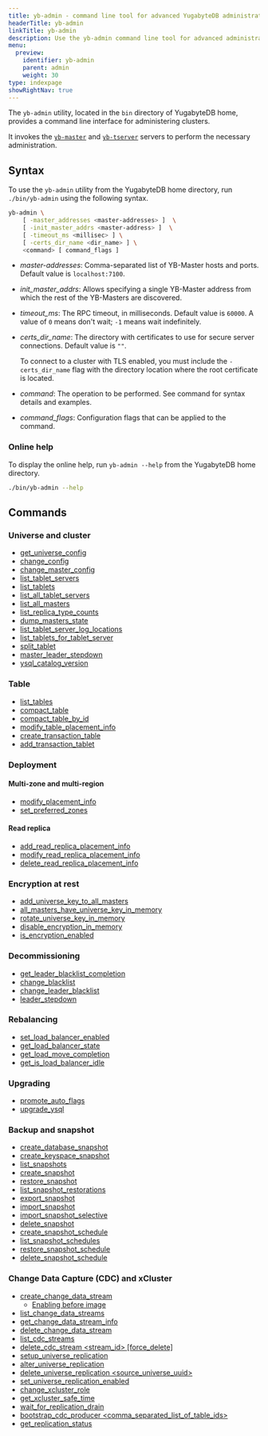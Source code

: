 ```yaml
---
title: yb-admin - command line tool for advanced YugabyteDB administration
headerTitle: yb-admin
linkTitle: yb-admin
description: Use the yb-admin command line tool for advanced administration of YugabyteDB clusters.
menu:
  preview:
    identifier: yb-admin
    parent: admin
    weight: 30
type: indexpage
showRightNav: true
---
```


The `yb-admin` utility, located in the `bin` directory of YugabyteDB home, provides a command line interface for administering clusters.

It invokes the [`yb-master`](../../reference/configuration/yb-master/) and [`yb-tserver`](../../reference/configuration/yb-tserver/) servers to perform the necessary administration.

## Syntax

To use the `yb-admin` utility from the YugabyteDB home directory, run `./bin/yb-admin` using the following syntax.

```sh
yb-admin \
    [ -master_addresses <master-addresses> ]  \
    [ -init_master_addrs <master-address> ]  \
    [ -timeout_ms <millisec> ] \
    [ -certs_dir_name <dir_name> ] \
    <command> [ command_flags ]
```

- *master-addresses*: Comma-separated list of YB-Master hosts and ports. Default value is `localhost:7100`.
- *init_master_addrs*: Allows specifying a single YB-Master address from which the rest of the YB-Masters are discovered.
- *timeout_ms*: The RPC timeout, in milliseconds. Default value is `60000`. A value of `0` means don't wait; `-1` means wait indefinitely.
- *certs_dir_name*: The directory with certificates to use for secure server connections. Default value is `""`.

  To connect to a cluster with TLS enabled, you must include the `-certs_dir_name` flag with the directory location where the root certificate is located.

- *command*: The operation to be performed. See command for syntax details and examples.
- *command_flags*: Configuration flags that can be applied to the command.

### Online help

To display the online help, run `yb-admin --help` from the YugabyteDB home directory.

```sh
./bin/yb-admin --help
```

## Commands

### Universe and cluster

- [get\_universe\_config](yb-admin-universe/#get-universe-config)
- [change\_config](yb-admin-universe/#change-config)
- [change\_master\_config](yb-admin-universe/#change-master-config)
- [list\_tablet\_servers](yb-admin-universe/#list-tablet-servers)
- [list\_tablets](yb-admin-universe/#list-tablets)
- [list\_all\_tablet\_servers](yb-admin-universe/#list-all-tablet-servers)
- [list\_all\_masters](yb-admin-universe/#list-all-masters)
- [list\_replica\_type\_counts](yb-admin-universe/#list-replica-type-counts)
- [dump\_masters\_state](yb-admin-universe/#dump-masters-state)
- [list\_tablet\_server\_log\_locations](yb-admin-universe/#list-tablet-server-log-locations)
- [list\_tablets\_for\_tablet\_server](yb-admin-universe/#list-tablets-for-tablet-server)
- [split\_tablet](yb-admin-universe/#split-tablet)
- [master\_leader\_stepdown](yb-admin-universe/#master-leader-stepdown)
- [ysql\_catalog\_version](yb-admin-universe/#ysql-catalog-version)

### Table

- [list\_tables](yb-admin-universe/#list-tables)
- [compact\_table](yb-admin-universe/#compact-table)
- [compact\_table\_by\_id](yb-admin-universe/#compact-table-by-id)
- [modify\_table\_placement\_info](yb-admin-universe/#modify-table-placement-info)
- [create\_transaction\_table](yb-admin-universe/#create-transaction-table)
- [add\_transaction\_tablet](yb-admin-universe/#add-transaction-tablet)

### Deployment

#### Multi-zone and multi-region

- [modify\_placement\_info](yb-admin-universe/#modify-placement-info)
- [set\_preferred\_zones](yb-admin-universe/#set-preferred-zones)

#### Read replica

- [add\_read\_replica\_placement\_info](yb-admin-universe/#add-read-replica-placement-info)
- [modify\_read\_replica\_placement\_info](yb-admin-universe/#modify-read-replica-placement-info)
- [delete\_read\_replica\_placement\_info](yb-admin-universe/#delete-read-replica-placement-info)

### Encryption at rest

- [add\_universe\_key\_to\_all\_masters](yb-admin-universe/#add-universe-key-to-all-masters)
- [all\_masters\_have\_universe\_key\_in\_memory](yb-admin-universe/#all-masters-have-universe-key-in-memory)
- [rotate\_universe\_key\_in\_memory](yb-admin-universe/#rotate-universe-key-in-memory)
- [disable\_encryption\_in\_memory](yb-admin-universe/#disable-encryption-in-memory)
- [is\_encryption\_enabled](yb-admin-universe/#is-encryption-enabled)

### Decommissioning

- [get\_leader\_blacklist\_completion](yb-admin-universe/#get-leader-blacklist-completion)
- [change\_blacklist](yb-admin-universe/#change-blacklist)
- [change\_leader\_blacklist](yb-admin-universe/#change-leader-blacklist)
- [leader\_stepdown](yb-admin-universe/#leader-stepdown)

### Rebalancing

- [set\_load\_balancer\_enabled](yb-admin-universe/#set-load-balancer-enabled)
- [get\_load\_balancer\_state](yb-admin-universe/#get-load-balancer-state)
- [get\_load\_move\_completion](yb-admin-universe/#get-load-move-completion)
- [get\_is\_load\_balancer\_idle](yb-admin-universe/#get-is-load-balancer-idle)

### Upgrading

- [promote\_auto\_flags](yb-admin-universe/#promote-auto-flags)
- [upgrade\_ysql](yb-admin-universe/#upgrade-ysql)

### Backup and snapshot

- [create\_database\_snapshot](yb-admin-backup/#create-database-snapshot)
- [create\_keyspace\_snapshot](yb-admin-backup/#create-keyspace-snapshot)
- [list\_snapshots](yb-admin-backup/#list-snapshots)
- [create\_snapshot](yb-admin-backup/#create-snapshot)
- [restore\_snapshot](yb-admin-backup/#restore-snapshot)
- [list\_snapshot\_restorations](yb-admin-backup/#list-snapshot-restorations)
- [export\_snapshot](yb-admin-backup/#export-snapshot)
- [import\_snapshot](yb-admin-backup/#import-snapshot)
- [import\_snapshot\_selective](yb-admin-backup/#import-snapshot-selective)
- [delete\_snapshot](yb-admin-backup/#delete-snapshot)
- [create\_snapshot\_schedule](yb-admin-backup/#create-snapshot-schedule)
- [list\_snapshot\_schedules](yb-admin-backup/#list-snapshot-schedules)
- [restore\_snapshot\_schedule](yb-admin-backup/#restore-snapshot-schedule)
- [delete\_snapshot\_schedule](yb-admin-backup/#delete-snapshot-schedule)

### Change Data Capture (CDC) and xCluster

- [create\_change\_data\_stream](yb-admin-cdc/#create-change-data-stream)
  - [Enabling before image](yb-admin-cdc/#enabling-before-image)
- [list\_change\_data\_streams](yb-admin-cdc/#list-change-data-streams)
- [get\_change\_data\_stream\_info](yb-admin-cdc/#get-change-data-stream-info)
- [delete\_change\_data\_stream](yb-admin-cdc/#delete-change-data-stream)
- [list\_cdc\_streams](yb-admin-cdc/#list-cdc-streams)
- [delete\_cdc\_stream \<stream\_id\> \[force\_delete\]](yb-admin-cdc/#delete-cdc-stream-stream-id-force-delete)
- [setup\_universe\_replication](yb-admin-cdc/#setup-universe-replication)
- [alter\_universe\_replication](#yb-admin-cdc/alter-universe-replication)
- [delete\_universe\_replication \<source\_universe\_uuid\>](yb-admin-cdc/#delete-universe-replication-source-universe-uuid)
- [set\_universe\_replication\_enabled](yb-admin-cdc/#set-universe-replication-enabled)
- [change\_xcluster\_role](yb-admin-cdc/#change-xcluster-role)
- [get\_xcluster\_safe\_time](yb-admin-cdc/#get-xcluster-safe-time)
- [wait\_for\_replication\_drain](yb-admin-cdc/#wait-for-replication-drain)
- [bootstrap\_cdc\_producer \<comma\_separated\_list\_of\_table\_ids\>](yb-admin-cdc/#bootstrap-cdc-producer-comma-separated-list-of-table-ids)
- [get\_replication\_status](yb-admin-cdc/#get-replication-status)
